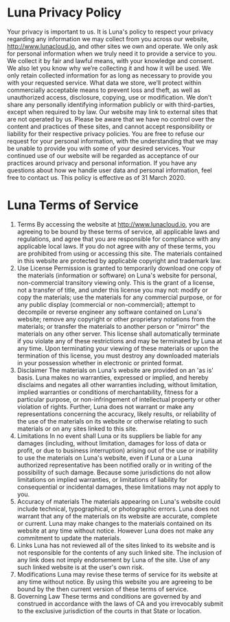 # Luna Privacy Policy

Your privacy is important to us. It is Luna's policy to respect your privacy regarding any information we may collect from you across our website, http://www.lunacloud.io, and other sites we own and operate.
We only ask for personal information when we truly need it to provide a service to you. We collect it by fair and lawful means, with your knowledge and consent. We also let you know why we’re collecting it and how it will be used.
We only retain collected information for as long as necessary to provide you with your requested service. What data we store, we’ll protect within commercially acceptable means to prevent loss and theft, as well as unauthorized access, disclosure, copying, use or modification.
We don’t share any personally identifying information publicly or with third-parties, except when required to by law.
Our website may link to external sites that are not operated by us. Please be aware that we have no control over the content and practices of these sites, and cannot accept responsibility or liability for their respective privacy policies.
You are free to refuse our request for your personal information, with the understanding that we may be unable to provide you with some of your desired services.
Your continued use of our website will be regarded as acceptance of our practices around privacy and personal information. If you have any questions about how we handle user data and personal information, feel free to contact us.
This policy is effective as of 31 March 2020.

# Luna Terms of Service
1. Terms
By accessing the website at http://www.lunacloud.io, you are agreeing to be bound by these terms of service, all applicable laws and regulations, and agree that you are responsible for compliance with any applicable local laws. If you do not agree with any of these terms, you are prohibited from using or accessing this site. The materials contained in this website are protected by applicable copyright and trademark law.
2. Use License
Permission is granted to temporarily download one copy of the materials (information or software) on Luna's website for personal, non-commercial transitory viewing only. This is the grant of a license, not a transfer of title, and under this license you may not:
modify or copy the materials;
use the materials for any commercial purpose, or for any public display (commercial or non-commercial);
attempt to decompile or reverse engineer any software contained on Luna's website;
remove any copyright or other proprietary notations from the materials; or
transfer the materials to another person or "mirror" the materials on any other server.
This license shall automatically terminate if you violate any of these restrictions and may be terminated by Luna at any time. Upon terminating your viewing of these materials or upon the termination of this license, you must destroy any downloaded materials in your possession whether in electronic or printed format.
3. Disclaimer
The materials on Luna's website are provided on an 'as is' basis. Luna makes no warranties, expressed or implied, and hereby disclaims and negates all other warranties including, without limitation, implied warranties or conditions of merchantability, fitness for a particular purpose, or non-infringement of intellectual property or other violation of rights.
Further, Luna does not warrant or make any representations concerning the accuracy, likely results, or reliability of the use of the materials on its website or otherwise relating to such materials or on any sites linked to this site.
4. Limitations
In no event shall Luna or its suppliers be liable for any damages (including, without limitation, damages for loss of data or profit, or due to business interruption) arising out of the use or inability to use the materials on Luna's website, even if Luna or a Luna authorized representative has been notified orally or in writing of the possibility of such damage. Because some jurisdictions do not allow limitations on implied warranties, or limitations of liability for consequential or incidental damages, these limitations may not apply to you.
5. Accuracy of materials
The materials appearing on Luna's website could include technical, typographical, or photographic errors. Luna does not warrant that any of the materials on its website are accurate, complete or current. Luna may make changes to the materials contained on its website at any time without notice. However Luna does not make any commitment to update the materials.
6. Links
Luna has not reviewed all of the sites linked to its website and is not responsible for the contents of any such linked site. The inclusion of any link does not imply endorsement by Luna of the site. Use of any such linked website is at the user's own risk.
7. Modifications
Luna may revise these terms of service for its website at any time without notice. By using this website you are agreeing to be bound by the then current version of these terms of service.
8. Governing Law
These terms and conditions are governed by and construed in accordance with the laws of CA and you irrevocably submit to the exclusive jurisdiction of the courts in that State or location.
